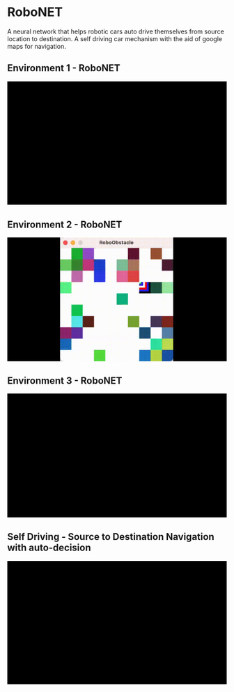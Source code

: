 # RoboNET
A neural network that helps robotic cars auto drive themselves from source location to destination. A self driving car mechanism with the aid of google maps for navigation.

## Environment 1 - RoboNET

![gif](images/RoboObstacle_env1.gif)

## Environment 2 - RoboNET

![gif](images/RoboObstacle_env2.gif)

## Environment 3 - RoboNET

![gif](images/RoboObstacle_env3.gif)

## Self Driving - Source to Destination Navigation with auto-decision

![gif](images/Self-Driving.gif )




